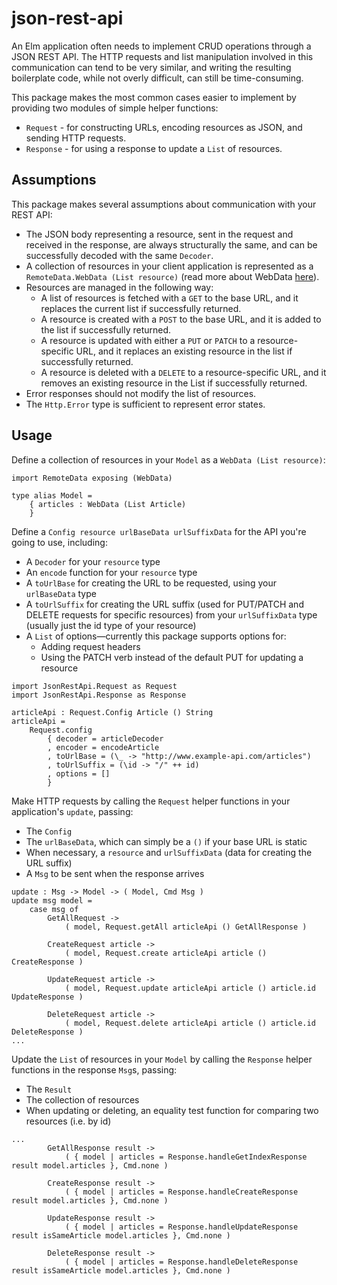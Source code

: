 # json-rest-api
An Elm application often needs to implement CRUD operations through a JSON REST API. The HTTP requests and list manipulation involved in this communication can tend to be very similar, and writing the resulting boilerplate code, while not overly difficult, can still be time-consuming.

This package makes the most common cases easier to implement by providing two modules of simple helper functions:

- `Request` - for constructing URLs, encoding resources as JSON, and sending HTTP requests.
- `Response` - for using a response to update a `List` of resources.

## Assumptions

This package makes several assumptions about communication with your REST API:

- The JSON body representing a resource, sent in the request and received in the response, are always structurally the same, and can be successfully decoded with the same `Decoder`.
- A collection of resources in your client application is represented as a `RemoteData.WebData (List resource)` (read more about WebData [here](http://package.elm-lang.org/packages/krisajenkins/remotedata/4.3.3/RemoteData#WebData)).
- Resources are managed in the following way:
    - A list of resources is fetched with a `GET` to the base URL, and it replaces the current list if successfully returned.
    - A resource is created with a `POST` to the base URL, and it is added to the list if successfully returned.
    - A resource is updated with either a `PUT` or `PATCH` to a resource-specific URL, and it replaces an existing resource in the list if successfully returned.
    - A resource is deleted with a `DELETE` to a resource-specific URL, and it removes an existing resource in the List if successfully returned.
- Error responses should not modify the list of resources.
- The `Http.Error` type is sufficient to represent error states.

## Usage
Define a collection of resources in your `Model` as a `WebData (List resource)`:

```
import RemoteData exposing (WebData)

type alias Model =
    { articles : WebData (List Article)
    }
```

Define a `Config resource urlBaseData urlSuffixData` for the API you're going to use, including:

- A `Decoder` for your `resource` type
- An `encode` function for your `resource` type
- A `toUrlBase` for creating the URL to be requested, using your `urlBaseData` type
- A `toUrlSuffix` for creating the URL suffix (used for PUT/PATCH and DELETE requests for specific resources) from your `urlSuffixData` type (usually just the id type of your resource)
- A `List` of options—currently this package supports options for:
  - Adding request headers
  - Using the PATCH verb instead of the default PUT for updating a resource

```
import JsonRestApi.Request as Request
import JsonRestApi.Response as Response

articleApi : Request.Config Article () String
articleApi =
    Request.config
        { decoder = articleDecoder
        , encoder = encodeArticle
        , toUrlBase = (\_ -> "http://www.example-api.com/articles")
        , toUrlSuffix = (\id -> "/" ++ id)
        , options = []
        }
```

Make HTTP requests by calling the `Request` helper functions in your application's `update`, passing:

- The `Config`
- The `urlBaseData`, which can simply be a `()` if your base URL is static
- When necessary, a `resource` and `urlSuffixData` (data for creating the URL suffix)
- A `Msg` to be sent when the response arrives

```
update : Msg -> Model -> ( Model, Cmd Msg )
update msg model =
    case msg of
        GetAllRequest ->
            ( model, Request.getAll articleApi () GetAllResponse )

        CreateRequest article ->
            ( model, Request.create articleApi article () CreateResponse )

        UpdateRequest article ->
            ( model, Request.update articleApi article () article.id UpdateResponse )

        DeleteRequest article ->
            ( model, Request.delete articleApi article () article.id DeleteResponse )
...
```

Update the `List` of resources in your `Model` by calling the `Response` helper functions in the response `Msg`s, passing:

- The `Result`
- The collection of resources
- When updating or deleting, an equality test function for comparing two resources (i.e. by id)

```
...
        GetAllResponse result ->
            ( { model | articles = Response.handleGetIndexResponse result model.articles }, Cmd.none )

        CreateResponse result ->
            ( { model | articles = Response.handleCreateResponse result model.articles }, Cmd.none )

        UpdateResponse result ->
            ( { model | articles = Response.handleUpdateResponse result isSameArticle model.articles }, Cmd.none )

        DeleteResponse result ->
            ( { model | articles = Response.handleDeleteResponse result isSameArticle model.articles }, Cmd.none )
```
